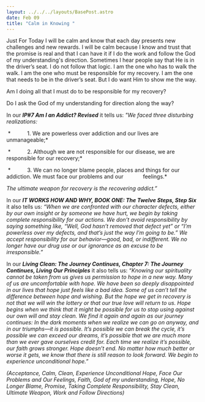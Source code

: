 ```yaml
---
layout: ../../../layouts/BasePost.astro
date: Feb 09
title: "Calm in Knowing "
---
```

Just For Today I will be calm and know that each day presents new challenges and new rewards. I will be calm because I know and trust that the promise is real and that I can have it if I do the work and follow the God of my understanding's direction. Sometimes I hear people say that He is in the driver’s seat. I do not follow that logic. I am the one who has to walk the walk. I am the one who must be responsible for my recovery. I am the one that needs to be in the driver’s seat. But I do want Him to show me the way.

Am I doing all that I must do to be responsible for my recovery?

Do I ask the God of my understanding for direction along the way?

In our ***IP#7 Am I an Addict? Revised*** it tells us: *"We faced three disturbing realizations:*

 *           1. We are powerless over addiction and our lives are unmanageable;*

 *           2. Although we are not responsible for our disease, we are responsible for our recovery;*

 *           3. We can no longer blame people, places and things for our addiction. We must face our problems and our             feelings.*

*The ultimate weapon for recovery is the recovering addict.”*

In our ***IT WORKS HOW AND WHY, BOOK ONE: The Twelve Steps, Step Six*** it also tells us: *“When we are confronted with our character defects, either by our own insight or by someone we have hurt, we begin by taking complete responsibility for our actions. We don’t avoid responsibility by saying something like, “Well, God hasn’t removed that defect yet” or “I’m powerless over my defects, and that’s just the way I’m going to be.” We accept responsibility for our behavior—good, bad, or indifferent. We no longer have our drug use or our ignorance as an excuse to be irresponsible.”*

In our ***Living Clean: The Journey Continues, Chapter 7: The Journey Continues, Living Our Principles*** it also tells us: *“Knowing our spirituality cannot be taken from us gives us permission to hope in a new way. Many of us are uncomfortable with hope. We have been so deeply disappointed in our lives that hope just feels like a bad idea. Some of us can’t tell the difference between hope and wishing. But the hope we get in recovery is not that we will win the lottery or that our true love will return to us. Hope begins when we think that it might be possible for us to stop using against our own will and stay clean. We find it again and again as our journey continues: In the dark moments when we realize we can go on anyway, and in our triumphs—it is possible. It’s possible we can break the cycle, it’s possible we can exceed our dreams, it’s possible that we are much more than we ever gave ourselves credit for. Each time we realize it’s possible, our faith grows stronger. Hope doesn’t end. No matter how much better or worse it gets, we know that there is still reason to look forward. We begin to experience unconditional hope.”*

*(Acceptance, Calm, Clean, Experience Unconditional Hope, Face Our Problems and Our Feelings, Faith, God of my understanding, Hope, No Longer Blame, Promise, Taking Complete Responsibility, Stay Clean, Ultimate Weapon, Work and Follow Directions)*